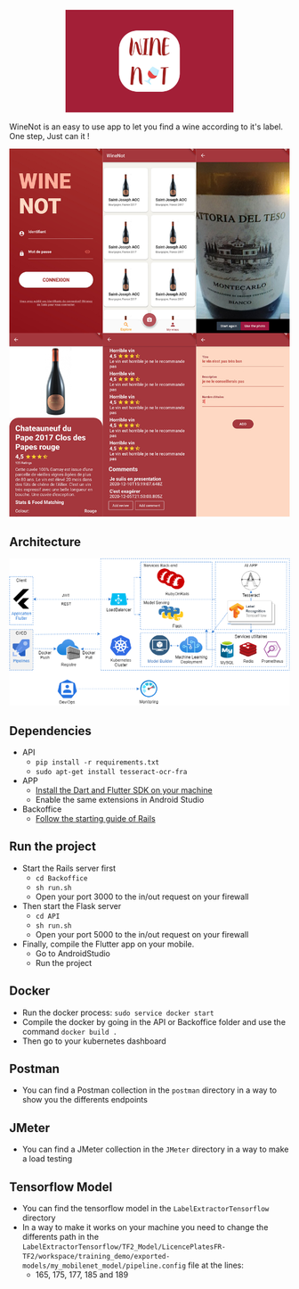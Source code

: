 <p align="center">
  <img src="https://github.com/qanastek/WineNot/blob/master/GithubAssets/BannerLogo.jpg" width="60%">
</p>

WineNot is an easy to use app to let you find a wine according to it's label. One step, Just can it !

![Preview](GithubAssets/Preview.jpg)

## Architecture

![Architecture](GithubAssets/Architecture.png)

## Dependencies

- API
  - `pip install -r requirements.txt`
  - `sudo apt-get install tesseract-ocr-fra`
- APP
  - [Install the Dart and Flutter SDK on your machine](https://flutter.dev/docs/get-started/install)
  - Enable the same extensions in Android Studio
- Backoffice
  - [Follow the starting guide of Rails](https://guides.rubyonrails.org/getting_started.html)

## Run the project

- Start the Rails server first
  - `cd Backoffice`
  - `sh run.sh`
  - Open your port 3000 to the in/out request on your firewall
- Then start the Flask server
  - `cd API`
  - `sh run.sh`
  - Open your port 5000 to the in/out request on your firewall
- Finally, compile the Flutter app on your mobile.
  - Go to AndroidStudio
  - Run the project

## Docker

- Run the docker process: `sudo service docker start`
- Compile the docker by going in the API or Backoffice folder and use the command `docker build .`
- Then go to your kubernetes dashboard

## Postman

- You can find a Postman collection in the `postman` directory in a way to show you the differents endpoints

## JMeter

- You can find a JMeter collection in the `JMeter` directory in a way to make a load testing

## Tensorflow Model

- You can find the tensorflow model in the `LabelExtractorTensorflow` directory
- In a way to make it works on your machine you need to change the differents path in the `LabelExtractorTensorflow/TF2_Model/LicencePlatesFR-TF2/workspace/training_demo/exported-models/my_mobilenet_model/pipeline.config` file at the lines:
  - 165, 175, 177, 185 and 189

